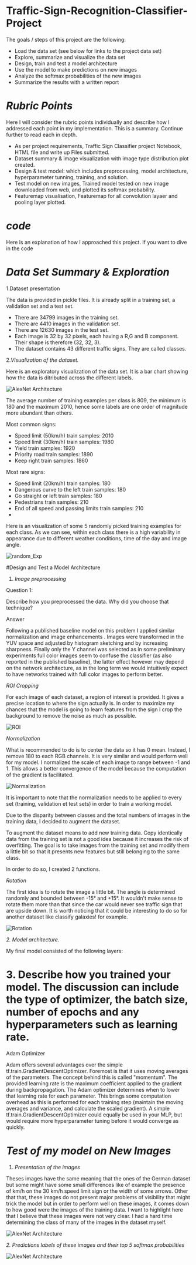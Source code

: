# Traffic-Sign-Recognition-Classifier-Project


The goals / steps of this project are the following:

- Load the data set (see below for links to the project data set)
- Explore, summarize and visualize the data set
- Design, train and test a model architecture
- Use the model to make predictions on new images
- Analyze the softmax probabilities of the new images
- Summarize the results with a written report

# *Rubric Points*

Here I will consider the rubric points individually and describe how I addressed each point in my implementation. 
This is a summary. Continue further to read each in depth.

- As per project requirements, Traffic Sign Classifier project Notebook, HTML file and write up Files submitted.
- Dataset summary & image visualization with image type distribution plot created.
- Design & test model: which includes preprocessing, model architecture, hyperparameter tunning, training, and solution.
- Test model on new images, Trained model tested on new image downloaded from web, and plotted its softmax probability.
- Featuremap visualisation, Featuremap for all convolution layaer and pooling layer plotted.

# *code*
Here is an explanation of how I approached this project. If you want to dive in the code

# *Data Set Summary & Exploration*

1.Dataset presentation

The data is provided in pickle files. It is already split in a training set, a validation set and a test set.

- There are 34799 images in the training set.
- There are 4410 images in the validation set.
- There are 12630 images in the test set.
- Each image is 32 by 32 pixels, each having a R,G and B component. Their shape is therefore (32, 32, 3).
- The dataset contains 43 different traffic signs. They are called classes.

2.*Visualization of the dataset.*

Here is an exploratory visualization of the data set. It is a bar chart showing how the data is ditributed across the different labels. 

<img src="training_set_counts.png"  title="AlexNet Architecture">

The average number of training examples per class is 809, the minimum is 180 and the maximum 2010, hence some labels are one order of magnitude more abundant than others.

Most common signs:

- Speed limit (50km/h) train samples: 2010
- Speed limit (30km/h) train samples: 1980
- Yield train samples: 1920
- Priority road train samples: 1890
- Keep right train samples: 1860

Most rare signs:

- Speed limit (20km/h) train samples: 180
- Dangerous curve to the left train samples: 180
- Go straight or left train samples: 180
- Pedestrians train samples: 210
- End of all speed and passing limits train samples: 210
-
Here is an visualization of some 5 randomly picked training examples for each class. As we can see, within each class there is a high variability in appearance due to different weather conditions, time of the day and image angle.

<img src="Test_Img/roi_exm2.png"  title="random_Exp">

#Design and Test a Model Architecture

1. *Image preprocessing*

Question 1:

Describe how you preprocessed the data. Why did you choose that technique?

Answer

Following a published baseline model on this problem I applied similar normalization and image enhancements . Images were transformed in the YUV space and adjusted by histogram sketching and by increasing sharpness. Finally only the Y channel was selected as in some preliminary experiments full color images seem to confuse the classifier (as also reported in the published baseline), the latter effect however may depend on the network architecture, as in the long term we would intuitively expect to have networks trained with full color images to perform better.

*ROI Cropping*

For each image of each dataset, a region of interest is provided. It gives a precise location to where the sign actually is. In order to maximize my chances that the model is going to learn features from the sign I crop the background to remove the noise as much as possible.

<img src="Test_Img/roi_exm2.png"  title="ROI">

*Normalization*

What is recommended to do is to center the data so it has 0 mean. Instead, I remove 180 to each RGB channels. It is very similar and would perform well for my model. I normalized the scale of each image to range between -1 and 1. This allows a better convergence of the model because the computation of the gradient is facilitated.

<img src="Test_Img/augmented_img.png"  title="Normalization">

It is important to note that the normalization needs to be applied to every set (training, validation et test sets) in order to train a working model.

Due to the disparity between classes and the total numbers of images in the training data, I decided to augment the dataset.

To augment the dataset means to add new training data. Copy identically data from the training set is not a good idea because it increases the risk of overfitting. The goal is to take images from the training set and modify them a little bit so that it presents new features but still belonging to the same class.

In order to do so, I created 2 functions.

*Rotation*

The first idea is to rotate the image a little bit. The angle is determined randomly and bounded between -15° and +15°. It wouldn't make sense to rotate them more than that since the car would never see traffic sign that are upside down. It is worth noticing that it could be interesting to do so for another dataset like classify galaxies! for example.

<img src="Test_Img/roi_exm2.png"  title="Rotation">

*2. Model architecture.*

My final model consisted of the following layers:

# 3. Describe how you trained your model. The discussion can include the type of optimizer, the batch size, number of epochs and any hyperparameters such as learning rate.

Adam Optimizer

Adam offers several advantages over the simple tf.train.GradientDescentOptimizer. Foremost is that it uses moving averages of the parameters. The concept behind this is called "momentum". The provided learning rate is the maximum coefficient applied to the gradient during backpropagation. The Adam optimizer determines when to lower that learning rate for each parameter. This brings some computation overhead as this is performed for each training step (maintain the moving averages and variance, and calculate the scaled gradient). A simple tf.train.GradientDescentOptimizer could equally be used in your MLP, but would require more hyperparameter tuning before it would converge as quickly.

# *Test of my model on New Images*

1. *Presentation of the images*

Theses images have the same meaning that the ones of the German dataset but some might have some small differences like of example the presence of km/h on the 30 km/h speed limit sign or the width of some arrows. Other that that, these images do not present major problems of visibility that might trick the model but in order to perform well on these images, it comes down to how good were the images of the training data. I want to highlight here that I believe that these images were not very clear. I had a hard time determining the class of many of the images in the dataset myself.

<img src="alexnet-Archetecture.png"  title="AlexNet Architecture">

*2. Predictions labels of these images and their top 5 softmax probabilities*

<img src="alexnet-Archetecture.png"  title="AlexNet Architecture">



